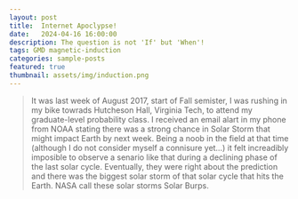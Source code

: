 ```yaml
---
layout: post
title:  Internet Apoclypse!
date:   2024-04-16 16:00:00
description: The question is not 'If' but 'When'!
tags: GMD magnetic-induction
categories: sample-posts
featured: true
thumbnail: assets/img/induction.png
---
```

<blockquote>
It was last week of August 2017, start of Fall semister, I was rushing in my bike towrads Hutcheson Hall, Virginia Tech, to attend my graduate-level probability class. I received an email alart in my phone from NOAA stating there was a strong chance in Solar Storm that might impact Earth by next week. Being a noob in the field at that time (although I do not consider myself a connisure yet…) it felt increadibly imposible to observe a senario like that during a declining phase of the last solar cycle. Eventually, they were right about the prediction and there was the biggest solar storm of that solar cycle that hits the Earth. NASA call these solar storms Solar Burps.
</blockquote>